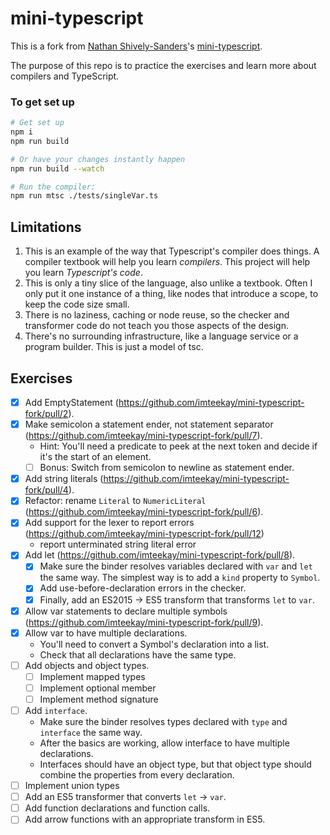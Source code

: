 # mini-typescript

This is a fork from [Nathan Shively-Sanders](https://github.com/sandersn)'s [mini-typescript](https://github.com/sandersn/mini-typescript).

The purpose of this repo is to practice the exercises and learn more about compilers and TypeScript.

### To get set up

```sh
# Get set up
npm i
npm run build

# Or have your changes instantly happen
npm run build --watch

# Run the compiler:
npm run mtsc ./tests/singleVar.ts
```

## Limitations

1. This is an example of the way that Typescript's compiler does things. A compiler textbook will help you learn _compilers_. This project will help you learn _Typescript's code_.
2. This is only a tiny slice of the language, also unlike a textbook. Often I only put it one instance of a thing, like nodes that introduce a scope, to keep the code size small.
3. There is no laziness, caching or node reuse, so the checker and transformer code do not teach you those aspects of the design.
4. There's no surrounding infrastructure, like a language service or a program builder. This is just a model of tsc.

## Exercises

- [x] Add EmptyStatement (https://github.com/imteekay/mini-typescript-fork/pull/2).
- [x] Make semicolon a statement ender, not statement separator (https://github.com/imteekay/mini-typescript-fork/pull/7).
  - Hint: You'll need a predicate to peek at the next token and decide if it's the start of an element.
  - [ ] Bonus: Switch from semicolon to newline as statement ender.
- [x] Add string literals (https://github.com/imteekay/mini-typescript-fork/pull/4).
- [x] Refactor: rename `Literal` to `NumericLiteral` (https://github.com/imteekay/mini-typescript-fork/pull/6).
- [x] Add support for the lexer to report errors (https://github.com/imteekay/mini-typescript-fork/pull/12)
  - report unterminated string literal error
- [x] Add let (https://github.com/imteekay/mini-typescript-fork/pull/8).
  - [x] Make sure the binder resolves variables declared with `var` and `let` the same way. The simplest way is to add a `kind` property to `Symbol`.
  - [x] Add use-before-declaration errors in the checker.
  - [x] Finally, add an ES2015 -> ES5 transform that transforms `let` to `var`.
- [x] Allow var statements to declare multiple symbols (https://github.com/imteekay/mini-typescript-fork/pull/9).
- [x] Allow var to have multiple declarations.
  - You'll need to convert a Symbol's declaration into a list.
  - Check that all declarations have the same type.
- [ ] Add objects and object types.
  - [ ] Implement mapped types
  - [ ] Implement optional member
  - [ ] Implement method signature
- [ ] Add `interface`.
  - Make sure the binder resolves types declared with `type` and `interface` the same way.
  - After the basics are working, allow interface to have multiple declarations.
  - Interfaces should have an object type, but that object type should combine the properties from every declaration.
- [ ] Implement union types
- [ ] Add an ES5 transformer that converts `let` -> `var`.
- [ ] Add function declarations and function calls.
- [ ] Add arrow functions with an appropriate transform in ES5.
